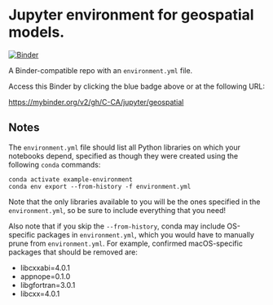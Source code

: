 # Jupyter environment for geospatial models.

[![Binder](https://mybinder.org/badge_logo.svg)](https://mybinder.org/v2/gh/C-CA/jupyter/geospatial)

A Binder-compatible repo with an `environment.yml` file.

Access this Binder by clicking the blue badge above or at the following URL:

https://mybinder.org/v2/gh/C-CA/jupyter/geospatial


## Notes
The `environment.yml` file should list all Python libraries on which your notebooks
depend, specified as though they were created using the following `conda` commands:

```
conda activate example-environment
conda env export --from-history -f environment.yml
```

Note that the only libraries available to you will be the ones specified in
the `environment.yml`, so be sure to include everything that you need! 

Also note that if you skip the `--from-history`, conda may include OS-specific
packages in `environment.yml`, which you would have to manually prune from
`environment.yml`.  For example, confirmed macOS-specific packages that should
be removed are:

* libcxxabi=4.0.1
* appnope=0.1.0
* libgfortran=3.0.1
* libcxx=4.0.1
